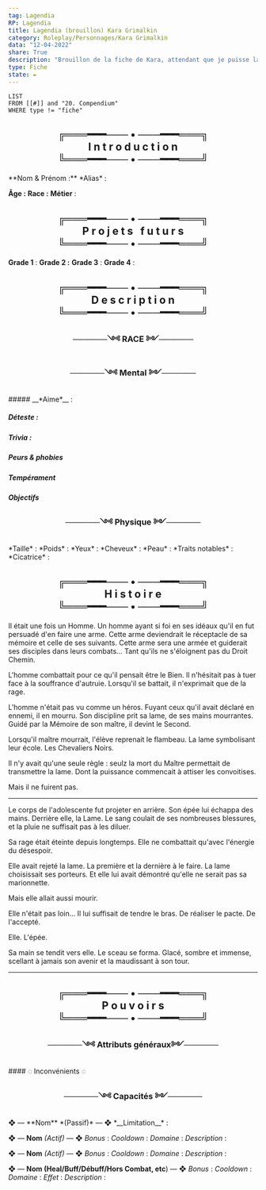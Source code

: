 ```yaml
---
tag: Lagendia
RP: Lagendia
title: Lagendia (brouillon) Kara Grimalkin
category: Roleplay/Personnages/Kara Grimalkin
data: "12-04-2022"
share: True
description: "Brouillon de la fiche de Kara, attendant que je puisse la faire"
type: Fiche
state: ✒️
---
```

```dataview
LIST
FROM [[#]] and "20. Compendium"
WHERE type != "fiche" 
```


<h2 style="text-align:center">╔═══━━━─── • ───━━━═══╗<br>
I n t r o d u c t i o n<br>
╚═══━━━─── • ───━━━═══╝</h2>
**Nom & Prénom :** 
*Alias* : 

**Âge :** 
**Race :** 
**Métier** : 

<h2 style="text-align:center">╔═══━━━─── • ───━━━═══╗<br>
P r o j e t s&nbsp;&nbsp;&nbsp;f u t u r s <br>
╚═══━━━─── • ───━━━═══╝</h2>

**Grade 1** : 
**Grade 2 :**
**Grade 3** : 
**Grade 4** : 



 <h2 style="text-align:center">╔═══━━━─── • ───━━━═══╗<br>
D e s c r i p t i o n<br>
╚═══━━━─── • ───━━━═══╝</h2>
<h3 style="text-align:center">──────༺ RACE ༻──────</h3>
<h3 style="text-align:center">──────༺ Mental ༻──────</h3>
##### __*Aime*__ :


##### __*Déteste*__ : 


##### __*Trivia*__ : 


##### __*Peurs & phobies*__ 

##### __*Tempérament*__

##### __*Objectifs*__

<h3 style="text-align:center">──────༺ Physique ༻──────</h3>
*Taille* : 
*Poids* : 
*Yeux* : 
*Cheveux* : 
*Peau* : 
*Traits notables* : 
*Cicatrice* : 
<h2 style="text-align:center">╔═══━━━─── • ───━━━═══╗<br>
H i s t o i r e<br>
╚═══━━━─── • ───━━━═══╝</h2>
Il était une fois un Homme. Un homme ayant si foi en ses idéaux qu'il en fut persuadé d'en faire une arme. 
Cette arme deviendrait le réceptacle de sa mémoire et celle de ses suivants. Cette arme sera une armée et guiderait ses disciples dans leurs combats… Tant qu'ils ne s'éloignent pas du Droit Chemin.

L'homme combattait pour ce qu'il pensait être le Bien. Il n'hésitait pas à tuer face à la souffrance d'autruie. Lorsqu'il se battait, il n'exprimait que de la rage. 

L'homme n'était pas vu comme un héros. Fuyant ceux qu'il avait déclaré en ennemi, il en mourru.
Son discipline prit sa lame, de ses mains mourrantes.
Guidé par la Mémoire de son maître, il devint le Second.

Lorsqu'il maître mourrait, l'élève reprenait le flambeau. La lame symbolisant leur école. 
Les Chevaliers Noirs.

Il n'y avait qu'une seule règle : seulz la mort du Maître permettait de transmettre la lame. 
Dont la puissance commencait à attiser les convoitises.

Mais il ne fuirent pas. 

---
Le corps de l'adolescente fut projeter en arrière. Son épée lui échappa des mains.
Derrière elle, la Lame. 
Le sang coulait de ses nombreuses blessures, et la pluie ne suffisait pas à les diluer.

Sa rage était éteinte depuis longtemps. Elle ne combattait qu'avec l'énergie du désespoir. 

Elle avait rejeté la lame. La première et la dernière à le faire. La lame choisissait ses porteurs. 
Et elle lui avait démontré qu'elle ne serait pas sa marionnette.

Mais elle allait aussi mourir.

Elle n'était pas loin… Il lui suffisait de tendre le bras. De réaliser le pacte. De l'accepté.

Elle. L'épée.

Sa main se tendit vers elle. Le sceau se forma. Glacé, sombre et immense, scellant à jamais son avenir et la maudissant à son tour.

---


<h2 style="text-align:center">╔═══━━━─── • ───━━━═══╗<br>
P o u v o i r s<br>
╚═══━━━─── • ───━━━═══╝</h2>

<h3 style="text-align:center">──────༺ Attributs généraux༻──────</h3>
#### ◌ Inconvénients ◌

 <h3 style="text-align:center">──────༺ Capacités ༻──────</h3>
❖ — **Nom** *(Passif)* — ❖
*__Limitation__* : 

❖ — **Nom** *(Actif)* — ❖
*Bonus* : 
*Cooldown* :
*Domaine* : 
*Description* : 

❖ — **Nom** *(Actif)* — ❖
*Bonus* : 
*Cooldown* :
*Domaine* : 
*Description* : 

❖ — **Nom (Heal/Buff/Débuff/Hors Combat, etc**) — ❖
*Bonus* : 
*Cooldown* : 
*Domaine* : 
*Effet* : 
*Description* :